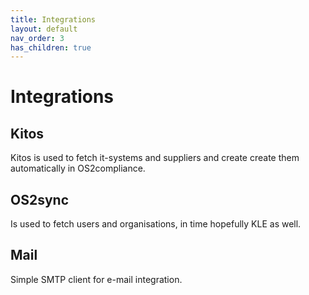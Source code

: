 ```yaml
---
title: Integrations
layout: default
nav_order: 3
has_children: true
---
```

# Integrations
## Kitos
Kitos is used to fetch it-systems and suppliers and create create them automatically in OS2compliance.  
  
## OS2sync
Is used to fetch users and organisations, in time hopefully KLE as well.  
  
## Mail
Simple SMTP client for e-mail integration.  
